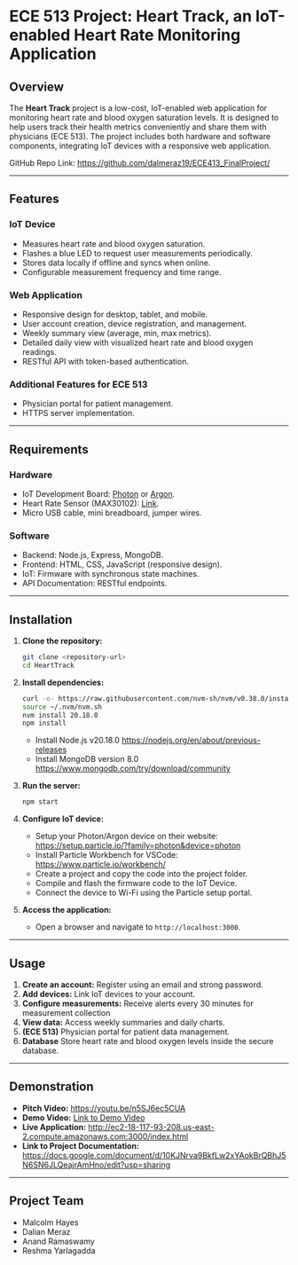 # ECE 513 Project: Heart Track, an IoT-enabled Heart Rate Monitoring Application

## Overview
The **Heart Track** project is a low-cost, IoT-enabled web application for monitoring heart rate and blood oxygen saturation levels. It is designed to help users track their health metrics conveniently and share them with physicians (ECE 513). The project includes both hardware and software components, integrating IoT devices with a responsive web application.

GitHub Repo Link: https://github.com/dalmeraz19/ECE413_FinalProject/

---

## Features
### IoT Device
- Measures heart rate and blood oxygen saturation.
- Flashes a blue LED to request user measurements periodically.
- Stores data locally if offline and syncs when online.
- Configurable measurement frequency and time range.

### Web Application
- Responsive design for desktop, tablet, and mobile.
- User account creation, device registration, and management.
- Weekly summary view (average, min, max metrics).
- Detailed daily view with visualized heart rate and blood oxygen readings.
- RESTful API with token-based authentication.

### Additional Features for ECE 513
- Physician portal for patient management.
- HTTPS server implementation.

---

## Requirements
### Hardware
- IoT Development Board: [Photon](https://store.particle.io/products/photon-2) or [Argon](https://store.particle.io/products/argon-kit).
- Heart Rate Sensor (MAX30102): [Link](https://www.amazon.com/dp/B08NFY97SC).
- Micro USB cable, mini breadboard, jumper wires.

### Software
- Backend: Node.js, Express, MongoDB.
- Frontend: HTML, CSS, JavaScript (responsive design).
- IoT: Firmware with synchronous state machines.
- API Documentation: RESTful endpoints.

---

## Installation
1. **Clone the repository:**
   ```bash
   git clone <repository-url>
   cd HeartTrack
   ```
2. **Install dependencies:**
   ```bash
   curl -o- https://raw.githubusercontent.com/nvm-sh/nvm/v0.38.0/install.sh | bash
   source ~/.nvm/nvm.sh
   nvm install 20.18.0
   npm install 
   ```
   - Install Node.js v20.18.0 https://nodejs.org/en/about/previous-releases
   - Install MongoDB version 8.0 https://www.mongodb.com/try/download/community

3. **Run the server:**
   ```bash
   npm start
   ```
4. **Configure IoT device:**
   - Setup your Photon/Argon device on their website: https://setup.particle.io/?family=photon&device=photon
   - Install Particle Workbench for VSCode: https://www.particle.io/workbench/
   - Create a project and copy the code into the project folder.
   - Compile and flash the firmware code to the IoT Device.
   - Connect the device to Wi-Fi using the Particle setup portal.

5. **Access the application:**
   - Open a browser and navigate to `http://localhost:3000`.

---

## Usage
1. **Create an account:** Register using an email and strong password.
2. **Add devices:** Link IoT devices to your account.
3. **Configure measurements:** Receive alerts every 30 minutes for measurement collection
4. **View data:** Access weekly summaries and daily charts.
5. **(ECE 513)** Physician portal for patient data management.
6. **Database** Store heart rate and blood oxygen levels inside the secure database.

---

## Demonstration
- **Pitch Video:** https://youtu.be/n5SJ6ec5CUA
- **Demo Video:** [Link to Demo Video](#)
- **Live Application:** http://ec2-18-117-93-208.us-east-2.compute.amazonaws.com:3000/index.html
- **Link to Project Documentation:** https://docs.google.com/document/d/10KJNrva9BkfLw2xYAokBrQBhJ5N6SN6JLQeajrAmHno/edit?usp=sharing

---

## Project Team
- Malcolm Hayes
- Dalian Meraz
- Anand Ramaswamy
- Reshma Yarlagadda
